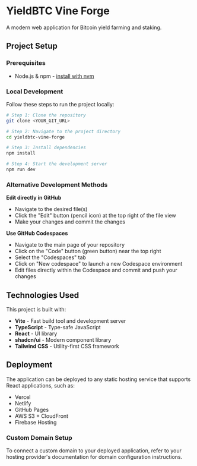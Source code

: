# YieldBTC Vine Forge

A modern web application for Bitcoin yield farming and staking.

## Project Setup

### Prerequisites

- Node.js & npm - [install with nvm](https://github.com/nvm-sh/nvm#installing-and-updating)

### Local Development

Follow these steps to run the project locally:

```sh
# Step 1: Clone the repository
git clone <YOUR_GIT_URL>

# Step 2: Navigate to the project directory
cd yieldbtc-vine-forge

# Step 3: Install dependencies
npm install

# Step 4: Start the development server
npm run dev
```

### Alternative Development Methods

**Edit directly in GitHub**
- Navigate to the desired file(s)
- Click the "Edit" button (pencil icon) at the top right of the file view
- Make your changes and commit the changes

**Use GitHub Codespaces**
- Navigate to the main page of your repository
- Click on the "Code" button (green button) near the top right
- Select the "Codespaces" tab
- Click on "New codespace" to launch a new Codespace environment
- Edit files directly within the Codespace and commit and push your changes

## Technologies Used

This project is built with:

- **Vite** - Fast build tool and development server
- **TypeScript** - Type-safe JavaScript
- **React** - UI library
- **shadcn/ui** - Modern component library
- **Tailwind CSS** - Utility-first CSS framework

## Deployment

The application can be deployed to any static hosting service that supports React applications, such as:

- Vercel
- Netlify
- GitHub Pages
- AWS S3 + CloudFront
- Firebase Hosting

### Custom Domain Setup

To connect a custom domain to your deployed application, refer to your hosting provider's documentation for domain configuration instructions.
